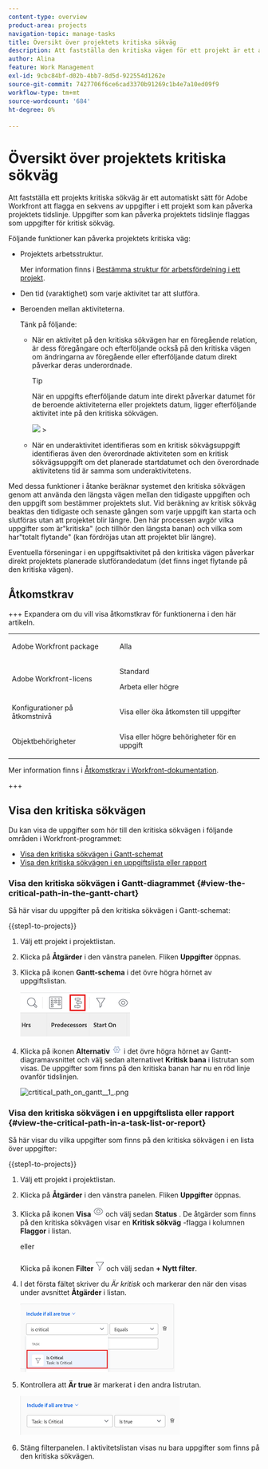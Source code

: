 ```yaml
---
content-type: overview
product-area: projects
navigation-topic: manage-tasks
title: Översikt över projektets kritiska sökväg
description: Att fastställa den kritiska vägen för ett projekt är ett automatiskt sätt för Adobe Workfront att flagga en sekvens av uppgifter i ett projekt som kan påverka tidslinjen i projektet. Uppgifter som kan påverka tidslinjen i projektet flaggas som uppgifter för kritisk sökväg.
author: Alina
feature: Work Management
exl-id: 9cbc84bf-d02b-4bb7-8d5d-922554d1262e
source-git-commit: 7427706f6ce6cad3370b91269c1b4e7a10ed09f9
workflow-type: tm+mt
source-wordcount: '684'
ht-degree: 0%

---
```


# Översikt över projektets kritiska sökväg

<!-- Audited: 5/2025 -->

Att fastställa ett projekts kritiska sökväg är ett automatiskt sätt för Adobe Workfront att flagga en sekvens av uppgifter i ett projekt som kan påverka projektets tidslinje. Uppgifter som kan påverka projektets tidslinje flaggas som uppgifter för kritisk sökväg.

Följande funktioner kan påverka projektets kritiska väg:

* Projektets arbetsstruktur.

  Mer information finns i [Bestämma struktur för arbetsfördelning i ett projekt](../../../manage-work/projects/planning-a-project/determine-project-work-breakdown-structure.md).

* Den tid (varaktighet) som varje aktivitet tar att slutföra.
* Beroenden mellan aktiviteterna.

  Tänk på följande:

   * När en aktivitet på den kritiska sökvägen har en föregående relation, är dess föregångare och efterföljande också på den kritiska vägen om ändringarna av föregående eller efterföljande datum direkt påverkar deras underordnade.

     >[!TIP]
     >
     >När en uppgifts efterföljande datum inte direkt påverkar datumet för de beroende aktiviteterna eller projektets datum, ligger efterföljande aktivitet inte på den kritiska sökvägen.
     >
     >
     >![](assets/successor-not-on-critical-path-350x150.png)     >
     >

   * När en underaktivitet identifieras som en kritisk sökvägsuppgift identifieras även den överordnade aktiviteten som en kritisk sökvägsuppgift om det planerade startdatumet och den överordnade aktivitetens tid är samma som underaktivitetens.

Med dessa funktioner i åtanke beräknar systemet den kritiska sökvägen genom att använda den längsta vägen mellan den tidigaste uppgiften och den uppgift som bestämmer projektets slut. Vid beräkning av kritisk sökväg beaktas den tidigaste och senaste gången som varje uppgift kan starta och slutföras utan att projektet blir längre. Den här processen avgör vilka uppgifter som är&quot;kritiska&quot; (och tillhör den längsta banan) och vilka som har&quot;totalt flytande&quot; (kan fördröjas utan att projektet blir längre).

Eventuella förseningar i en uppgiftsaktivitet på den kritiska vägen påverkar direkt projektets planerade slutförandedatum (det finns inget flytande på den kritiska vägen).

## Åtkomstkrav

+++ Expandera om du vill visa åtkomstkrav för funktionerna i den här artikeln.

<table style="table-layout:auto"> 
 <col> 
 <col> 
 <tbody> 
  <tr> 
   <td role="rowheader">Adobe Workfront package</td> 
   <td> <p>Alla</p> </td> 
  </tr> 
  <tr> 
   <td role="rowheader">Adobe Workfront-licens</td> 
   <td> 
   <p>Standard<p>
   <p>Arbeta eller högre</p>
    </td> 
  </tr> 
  <tr> 
   <td role="rowheader">Konfigurationer på åtkomstnivå</td> 
   <td> <p>Visa eller öka åtkomsten till uppgifter</p></td> 
  </tr> 
  <tr> 
   <td role="rowheader">Objektbehörigheter</td> 
   <td> <p>Visa eller högre behörigheter för en uppgift </p></td> 
  </tr> 
 </tbody> 
</table>

Mer information finns i [Åtkomstkrav i Workfront-dokumentation](/help/quicksilver/administration-and-setup/add-users/access-levels-and-object-permissions/access-level-requirements-in-documentation.md).

+++

<!--Old:

<table style="table-layout:auto"> 
 <col> 
 <col> 
 <tbody> 
  <tr> 
   <td role="rowheader">Adobe Workfront plan</td> 
   <td> <p>Any</p> </td> 
  </tr> 
  <tr> 
   <td role="rowheader">Adobe Workfront license</td> 
   <td> 
   <p>New: Standard<p>
   <p>Or</p>
   <p>Current: Work or higher</p>
    </td> 
  </tr> 
  <tr> 
   <td role="rowheader">Access level configurations</td> 
   <td> <p>View or higher access to Tasks</p> <p>Note: If you still don't have access, ask your Workfront administrator if they set additional restrictions in your access level. For information on how a Workfront administrator can modify your access level, see <a href="../../../administration-and-setup/add-users/configure-and-grant-access/create-modify-access-levels.md" class="MCXref xref">Create or modify custom access levels</a>.</p> </td> 
  </tr> 
  <tr> 
   <td role="rowheader">Object permissions</td> 
   <td> <p>View or higher permissions on a task </p> <p>For information on requesting additional access, see <a href="../../../workfront-basics/grant-and-request-access-to-objects/request-access.md" class="MCXref xref">Request access to objects </a>.</p> </td> 
  </tr> 
 </tbody> 
</table>-->

## Visa den kritiska sökvägen

Du kan visa de uppgifter som hör till den kritiska sökvägen i följande områden i Workfront-programmet:

* [Visa den kritiska sökvägen i Gantt-schemat](#view-the-critical-path-in-the-gantt-chart)
* [Visa den kritiska sökvägen i en uppgiftslista eller rapport](#view-the-critical-path-in-a-task-list-or-report)

### Visa den kritiska sökvägen i Gantt-diagrammet {#view-the-critical-path-in-the-gantt-chart}

Så här visar du uppgifter på den kritiska sökvägen i Gantt-schemat:

{{step1-to-projects}}

1. Välj ett projekt i projektlistan.

1. Klicka på **Åtgärder** i den vänstra panelen. Fliken **Uppgifter** öppnas.

1. Klicka på ikonen **Gantt-schema** i det övre högra hörnet av uppgiftslistan.

   ![gantt_chart_icon__1_.png](assets/gantt-icon.png)

1. Klicka på ikonen **Alternativ** ![Alternativ &#x200B;](assets/options-icon.png) i det övre högra hörnet av Gantt-diagramavsnittet och välj sedan alternativet **Kritisk bana** i listrutan som visas. De uppgifter som finns på den kritiska banan har nu en röd linje ovanför tidslinjen.

   ![crtitical_path_on_gantt__1_.png](assets/crtitical-path-on-gantt--1--350x137.png)

### Visa den kritiska sökvägen i en uppgiftslista eller rapport {#view-the-critical-path-in-a-task-list-or-report}

Så här visar du vilka uppgifter som finns på den kritiska sökvägen i en lista över uppgifter:

{{step1-to-projects}}

1. Välj ett projekt i projektlistan.

1. Klicka på **Åtgärder** i den vänstra panelen. Fliken **Uppgifter** öppnas.

1. Klicka på ikonen **Visa** ![Visa &#x200B;](assets/view-icon.png) och välj sedan **Status** . De åtgärder som finns på den kritiska sökvägen visar en **Kritisk sökväg** -flagga i kolumnen **Flaggor** i listan.

   eller

   Klicka på ikonen **Filter** ![Filter &#x200B;](assets/filters-icon.png) och välj sedan **+ Nytt filter**.
1. I det första fältet skriver du *Är kritisk* och markerar den när den visas under avsnittet **Åtgärder** i listan.

   ![Aktiviteten är ett kritiskt filter](assets/task-is-critical.png)

1. Kontrollera att **Är true** är markerat i den andra listrutan.

   ![Listrutan är true](assets/critical-path-filter.png)

1. Stäng filterpanelen. I aktivitetslistan visas nu bara uppgifter som finns på den kritiska sökvägen.
